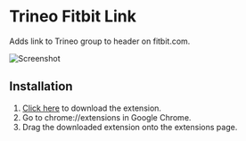Trineo Fitbit Link
==============================

Adds link to Trineo group to header on fitbit.com.

![Screenshot](https://raw.githubusercontent.com/lukemcfarlane/trineo-fitbit-link/master/images/screenshot.png)

Installation
------------

1. [Click here](https://github.com/lukemcfarlane/trineo-fitbit-link/blob/master/dist/trineo-fitbit-link.crx?raw=true) to download the extension.
2. Go to chrome://extensions in Google Chrome.
3. Drag the downloaded extension onto the extensions page.
 
